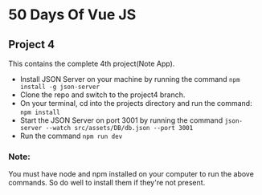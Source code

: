 # 50 Days Of Vue JS
## Project 4

This contains the complete 4th project(Note App).
- Install JSON Server on your machine by running the command ```npm install -g json-server```
- Clone the repo and switch to the project4 branch. 
- On your terminal, cd into the projects directory and run the command: ```npm install```
- Start the JSON Server on port 3001 by running the command ```json-server --watch src/assets/DB/db.json --port 3001```
- Run the command ```npm run dev```

### Note:
You must have node and npm installed on your computer to run the above commands. So do well to install them if they're not present.
